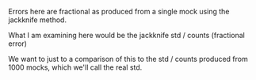 Errors here are fractional as produced from a single mock using the
jackknife method.

What I am examining here would be the jackknife std / counts (fractional error)

We want to just to a comparison of this to the std / counts produced from 1000 mocks,
which we'll call the real std.
